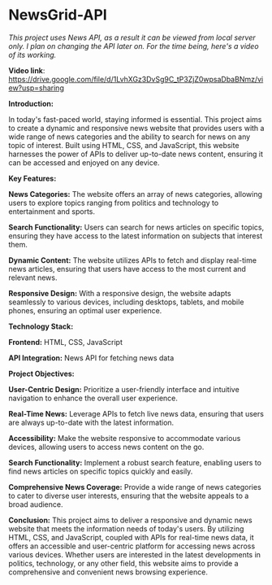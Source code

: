 # NewsGrid-API
_This project uses News API, as a result it can be viewed from local server only. I plan on changing the API later on. For the time being, here's a video of its working._

**Video link**: https://drive.google.com/file/d/1LvhXGz3DvSg9C_tP3ZjZ0wpsaDbaBNmz/view?usp=sharing


**Introduction:**

In today's fast-paced world, staying informed is essential. This project aims to create a dynamic and responsive news website that provides users with a wide range of news categories and the ability to search for news on any topic of interest. Built using HTML, CSS, and JavaScript, this website harnesses the power of APIs to deliver up-to-date news content, ensuring it can be accessed and enjoyed on any device.

**Key Features:**

**News Categories:** The website offers an array of news categories, allowing users to explore topics ranging from politics and technology to entertainment and sports.

**Search Functionality:** Users can search for news articles on specific topics, ensuring they have access to the latest information on subjects that interest them.

**Dynamic Content:** The website utilizes APIs to fetch and display real-time news articles, ensuring that users have access to the most current and relevant news.

**Responsive Design:** With a responsive design, the website adapts seamlessly to various devices, including desktops, tablets, and mobile phones, ensuring an optimal user experience.

**Technology Stack:**

**Frontend:** HTML, CSS, JavaScript

**API Integration:** News API for fetching news data

**Project Objectives:**

**User-Centric Design:** Prioritize a user-friendly interface and intuitive navigation to enhance the overall user experience.

**Real-Time News:** Leverage APIs to fetch live news data, ensuring that users are always up-to-date with the latest information.

**Accessibility:** Make the website responsive to accommodate various devices, allowing users to access news content on the go.

**Search Functionality:** Implement a robust search feature, enabling users to find news articles on specific topics quickly and easily.

**Comprehensive News Coverage:** Provide a wide range of news categories to cater to diverse user interests, ensuring that the website appeals to a broad audience.

**Conclusion:**
This project aims to deliver a responsive and dynamic news website that meets the information needs of today's users. By utilizing HTML, CSS, and JavaScript, coupled with APIs for real-time news data, it offers an accessible and user-centric platform for accessing news across various devices. Whether users are interested in the latest developments in politics, technology, or any other field, this website aims to provide a comprehensive and convenient news browsing experience.
